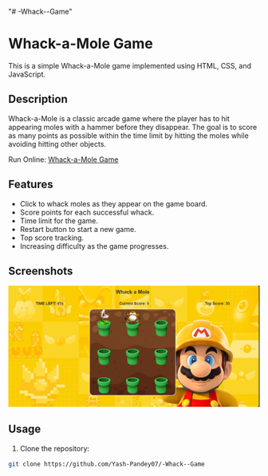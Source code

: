 "# -Whack--Game" 
# Whack-a-Mole Game

This is a simple Whack-a-Mole game implemented using HTML, CSS, and JavaScript.

## Description

Whack-a-Mole is a classic arcade game where the player has to hit appearing moles with a hammer before they disappear. The goal is to score as many points as possible within the time limit by hitting the moles while avoiding hitting other objects.

Run Online: [Whack-a-Mole Game](https://yash-pandey07.github.io/-Whack--Game/)

## Features

- Click to whack moles as they appear on the game board.
- Score points for each successful whack.
- Time limit for the game.
- Restart button to start a new game.
- Top score tracking.
- Increasing difficulty as the game progresses.

## Screenshots

![Screenshot](screenshot.png)

## Usage

1. Clone the repository:

```bash
git clone https://github.com/Yash-Pandey07/-Whack--Game

